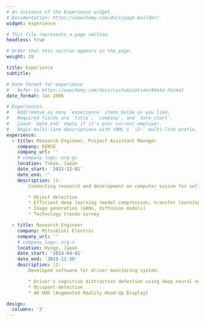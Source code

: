 ```yaml
---
# An instance of the Experience widget.
# Documentation: https://wowchemy.com/docs/page-builder/
widget: experience

# This file represents a page section.
headless: true

# Order that this section appears on the page.
weight: 20

title: Experience
subtitle:

# Date format for experience
#   Refer to https://wowchemy.com/docs/customization/#date-format
date_format: Jan 2006

# Experiences.
#   Add/remove as many `experience` items below as you like.
#   Required fields are `title`, `company`, and `date_start`.
#   Leave `date_end` empty if it's your current employer.
#   Begin multi-line descriptions with YAML's `|2-` multi-line prefix.
experience:
  - title: Research Engineer, Project Assistant Manager
    company: DENSO
    company_url: ''
    # company_logo: org-gc
    location: Tokyo, Japan
    date_start: '2015-12-01'
    date_end: ''
    description: |2-
        Conducting research and development on computer vision for self-driving cars and ADAS.

        * Object detection
        * Efficient deep learning (model compression, transfer learning)
        * Image generation (GANs, diffusion models)
        * Technology trends survey

  - title: Research Engineer
    company: Mitsubishi Electric
    company_url: ''
    # company_logo: org-x
    location: Hyogo, Japan
    date_start: '2014-04-01'
    date_end: '2015-11-30'
    description: |2-
        Developed software for driver monitoring system.

        * Driver's cognitive distraction detection using deep neural networks
        * Occupant detection
        * AR HUD (Augmented Reality Head-Up Display)

design:
  columns: '2'
---
```


